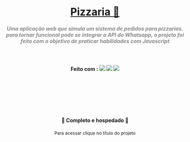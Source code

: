 <h1 align="center" ><a href="http://diego-quiz.great-site.net/pizzaria/">Pizzaria 🍕</a></h1>

<h5 align="center" style="color:#8B8989;">Uma aplicação web que simula um sistema de pedidos para pizzarias. para tornar funcional pode se integrar a API do Whatsapp, o projeto foi feito com o objetivo de praticar habilidades com Javascript<br><br><br></h5>
<h4 align="center">
Feito com : <img src="https://img.shields.io/static/v1?label=&message=HTML5&color=FFF&style=for-the-badge&logo=html5"/>
<img src="https://img.shields.io/static/v1?label=&message=JAVASCRIPT&color=FFF&style=for-the-badge&logo=javascript"/>
<img src="https://img.shields.io/static/v1?label=&message=CSS3&color=1572B6&style=for-the-badge&logo=css3"/></h4><br><br><br><br><br>






<h4 align="center">  🚀  Completo e hospedado  🚀</h4>
<p align="center" style="font-size:12px">Para acessar clique no título do projeto</p>

